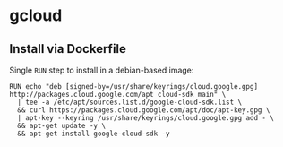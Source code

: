 # gcloud

## Install via Dockerfile

Single `RUN` step to install in a debian-based image:
```
RUN echo "deb [signed-by=/usr/share/keyrings/cloud.google.gpg] http://packages.cloud.google.com/apt cloud-sdk main" \
  | tee -a /etc/apt/sources.list.d/google-cloud-sdk.list \
  && curl https://packages.cloud.google.com/apt/doc/apt-key.gpg \
  | apt-key --keyring /usr/share/keyrings/cloud.google.gpg add - \
  && apt-get update -y \
  && apt-get install google-cloud-sdk -y
```
